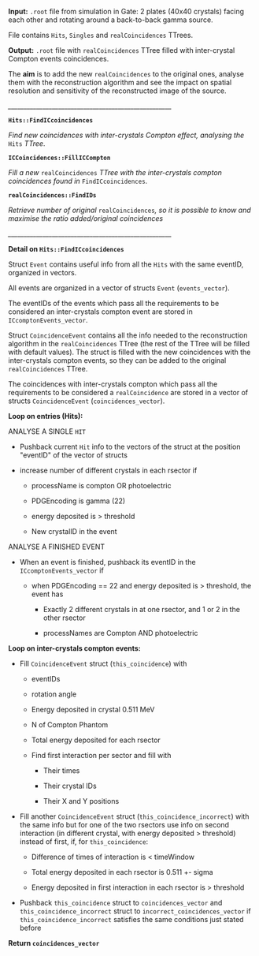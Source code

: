 **Input:**
``.root`` file from simulation in Gate: 2 plates (40x40 crystals) facing each other and rotating around a back-to-back gamma source.

File contains ``Hits``, ``Singles`` and ``realCoincidences`` TTrees.

**Output:**
``.root`` file with ``realCoincidences`` TTree filled with inter-crystal Compton events coincidences.



The **aim** is to add the new ``realCoincidences`` to the original ones, analyse them with the reconstruction algorithm and see the impact on spatial resolution and sensitivity of the reconstructed image of the source.



*____________________________________________________*


**``Hits::FindICcoincidences``**

*Find new coincidences with inter-crystals Compton effect, analysing the* ``Hits`` *TTree*.

**``ICCoincidences::FillICCompton``**

*Fill a new* ``realCoincidences`` *TTree with the inter-crystals compton coincidences found in* ``FindICcoincidences``.

**``realCoincidences::FindIDs``**

*Retrieve number of original* ``realCoincidences``*, so it is possible to know and maximise the ratio added/original coincidences*

*____________________________________________________*

**Detail on ``Hits::FindICcoincidences``**

Struct ``Event`` contains useful info from all the ``Hits`` with the same eventID, organized in vectors.

All events are organized in a vector of structs ``Event`` (``events_vector``).

The eventIDs of the events which pass all the requirements to be considered an inter-crystals compton event are stored in ``ICcomptonEvents_vector``.

Struct ``CoincidenceEvent`` contains all the info needed to the reconstruction algorithm in the ``realCoincidences`` TTree (the rest of the TTree will be filled with default values). The struct is filled with the new coincidences with the inter-crystals compton events, so they can be added to the original ``realCoincidences`` TTree.

  The coincidences with inter-crystals compton which pass all the requirements to be considered a ``realCoincidence`` are stored in a vector of structs ``CoincidenceEvent`` (``coincidences_vector``).

**Loop on entries (****Hits****):**

ANALYSE A SINGLE ``HIT``

* Pushback current ``Hit`` info to the vectors of the struct at the position "eventID" of the vector of structs

* increase number of different crystals in each rsector if

    * processName is compton OR photoelectric

    * PDGEncoding is gamma (22)

    * energy deposited is > threshold

    * New crystalID in the event

ANALYSE A FINISHED EVENT

* When an event is finished, pushback its eventID in the ``ICcomptonEvents_vector`` if

    * when PDGEncoding == 22 and energy deposited is > threshold, the event has

        * Exactly 2 different crystals in at one rsector, and 1 or 2 in the other rsector

        * processNames are Compton AND photoelectric

****Loop on inter-crystals compton events:****

* Fill ``CoincidenceEvent`` struct (``this_coincidence``) with

    * eventIDs

    * rotation angle

    * Energy deposited in crystal 0.511 MeV

    * N of Compton Phantom 

    * Total energy deposited for each rsector

    * Find first interaction per sector and fill with

        * Their times 

        * Their crystal IDs

        * Their X and Y positions

* Fill another ``CoincidenceEvent`` struct (``this_coincidence_incorrect``) with the same info but for one of the two rsectors use info on second interaction (in different crystal, with energy deposited > threshold) instead of first, if, for ``this_coincidence``:

    * Difference of times of interaction is < timeWindow

    * Total energy deposited in each rsector is 0.511 +- sigma

    * Energy deposited in first interaction in each rsector is > threshold

* Pushback ``this_coincidence`` struct to ``coincidences_vector`` and ``this_coincidence_incorrect`` struct to ``incorrect_coincidences_vector`` if ``this_coincidence_incorrect`` satisfies the same conditions just stated before



**Return ``coincidences_vector``**
